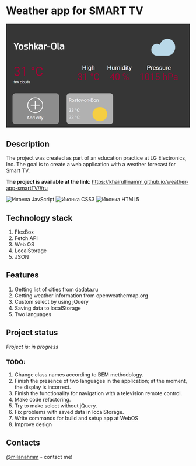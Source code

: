 # Weather app for SMART TV

![Иллюстрация к проекту](image.png)

## Description
The project was created as part of an education practice at LG Electronics, Inc. The goal is to create a web application with a weather forecast for Smart TV.

**The project is available at the link**: https://khairullinamm.github.io/weather-app-smartTV/#ru

![Иконка JavScript](https://img.shields.io/badge/JavaScript-323330?style=for-the-badge&logo=javascript&logoColor=F7DF1E)
![Иконка CSS3](https://img.shields.io/badge/CSS3-1572B6?style=for-the-badge&logo=css3&logoColor=white)
![Иконка HTML5](https://img.shields.io/badge/HTML5-E34F26?style=for-the-badge&logo=html5&logoColor=white)


## Technology stack
1. FlexBox
2. Fetch API
3. Web OS
4. LocalStorage
5. JSON 

## Features
1.  Getting list of cities from dadata.ru
2.  Getting weather information from openweathermap.org
3.  Custom select by using jQuery
4.  Saving data to localStorage
5.  Two languages

## Project status
_Project is: in progress_

### TODO:
1. Change class names according to BEM methodology.
2. Finish the presence of two languages in the application; at the moment, the display is incorrect.
3. Finish the functionality for navigation with a television remote control.
4. Make code refactoring.
5. Try to make select without jQuery.
6. Fix problems with saved data in localStorage.
7. Write commands for build and setup app at WebOS
8. Improve design

## Contacts 
[@milanahmm](https://t.me/milanahmm) - contact me!


